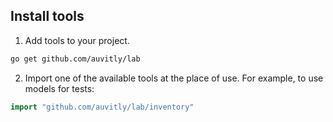 ## Install tools

1. Add tools to your project.
```bash
go get github.com/auvitly/lab
```

2. Import one of the available tools at the place of use. For example, to use models for tests:
```go
import "github.com/auvitly/lab/inventory"
```
